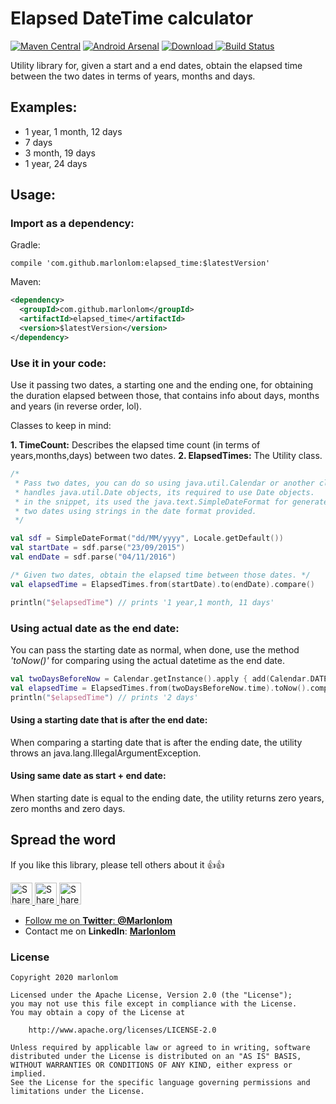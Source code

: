 # Elapsed DateTime calculator
 
[![Maven Central](https://img.shields.io/maven-central/v/com.github.marlonlom/elapsed_time.svg)](http://www.mvnrepository.com/artifact/com.github.marlonlom/elapsed_time)
[![Android Arsenal](https://img.shields.io/badge/Android%20Arsenal-elapsed_time-brightgreen.svg?style=flat)](https://android-arsenal.com/details/1/4707)
[ ![Download](null/packages/marlonlom/ElapsedTimes/elapsed_times/images/download.svg?version=1.0.0) ](https://bintray.com/marlonlom/ElapsedTimes/elapsed_times/1.0.0/link)
[![Build Status](https://travis-ci.com/marlonlom/elapsed_times.svg?branch=master)](https://travis-ci.com/marlonlom/elapsed_times)


Utility library for, given a start and a end dates, obtain the elapsed time between the two dates in terms of years, months and days.

## Examples:
- 1 year, 1 month, 12 days
- 7 days
- 3 month, 19 days
- 1 year, 24 days


## Usage:

### Import as a dependency:

Gradle:

```
compile 'com.github.marlonlom:elapsed_time:$latestVersion'
```

Maven:

```xml
<dependency>
  <groupId>com.github.marlonlom</groupId>
  <artifactId>elapsed_time</artifactId>
  <version>$latestVersion</version>
</dependency>
```

### Use it in your code:

Use it passing two dates, a starting one and the ending one, for obtaining the duration elapsed between those, that contains info about days, months and years (in reverse order, lol). 

Classes to keep in mind:

**1. TimeCount:** Describes the elapsed time count (in terms of years,months,days) between two dates.
**2. ElapsedTimes:** The Utility class.

```kotlin
/* 
 * Pass two dates, you can do so using java.util.Calendar or another class that 
 * handles java.util.Date objects, its required to use Date objects. 
 * in the snippet, its used the java.text.SimpleDateFormat for generate 
 * two dates using strings in the date format provided. 
 */

val sdf = SimpleDateFormat("dd/MM/yyyy", Locale.getDefault())
val startDate = sdf.parse("23/09/2015")
val endDate = sdf.parse("04/11/2016")

/* Given two dates, obtain the elapsed time between those dates. */
val elapsedTime = ElapsedTimes.from(startDate).to(endDate).compare()

println("$elapsedTime") // prints '1 year,1 month, 11 days'
```

### Using actual date as the end date:
You can pass the starting date as normal, when done, use the method _'toNow()'_ for comparing using the actual datetime as the end date.

```kotlin
val twoDaysBeforeNow = Calendar.getInstance().apply { add(Calendar.DATE, -2) }
val elapsedTime = ElapsedTimes.from(twoDaysBeforeNow.time).toNow().compare()
println("$elapsedTime") // prints '2 days'
```

#### Using a starting date that is after the end date:
When comparing a starting date that is after the ending date, the utility throws an java.lang.IllegalArgumentException.


#### Using same date as start + end date:
When starting date is equal to the ending date, the utility returns zero years, zero months and zero days.



## Spread the word

If you like this library, please tell others about it :thumbsup::thumbsup:

<a href="https://twitter.com/intent/tweet?text=Trying%20to%20show%20relative%20date%20time%20texts%3F%20Check%20out%20this%20awesome%20library%20on%20Github%3A%20https://github.com/marlonlom/elapsed_time" target="_blank" title="share to twitter" style="width:100%"><img src="https://github.com/marlonlom/staticmaps_builder/blob/master/design/twitter_icon.png" title="Share on Twitter" width="35" height=35 />
<a href="https://plus.google.com/share?url=https://github.com/marlonlom/elapsed_time" target="_blank" title="share to G+" style="width:100%"><img src="https://github.com/marlonlom/staticmaps_builder/blob/master/design/googleplus_icon.png" target="_blank"  title="Share on Google+" width="35" height=35 />
<a href="https://www.facebook.com/sharer/sharer.php?u=https://github.com/marlonlom/elapsed_time" target="_blank" title="share to facebook" style="width:100%"><img src="https://github.com/marlonlom/staticmaps_builder/blob/master/design/facebook_icon.png" title="Share on Facebook" width="35" height=35 />

 - Follow me on **Twitter**: [**@Marlonlom**](https://twitter.com/marlonlom)
 - Contact me on **LinkedIn**: [**Marlonlom**](https://co.linkedin.com/in/marlonlom)


### License

```
Copyright 2020 marlonlom

Licensed under the Apache License, Version 2.0 (the "License");
you may not use this file except in compliance with the License.
You may obtain a copy of the License at

    http://www.apache.org/licenses/LICENSE-2.0

Unless required by applicable law or agreed to in writing, software
distributed under the License is distributed on an "AS IS" BASIS,
WITHOUT WARRANTIES OR CONDITIONS OF ANY KIND, either express or implied.
See the License for the specific language governing permissions and
limitations under the License.
```
